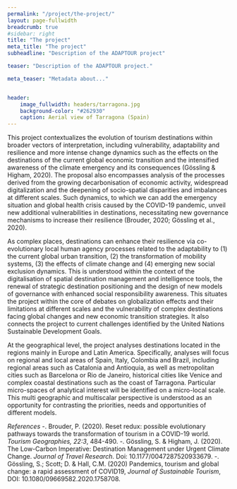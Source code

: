 ```yaml
---
permalink: "/project/the-project/"
layout: page-fullwidth
breadcrumb: true
#sidebar: right
title: "The project"
meta_title: "The project"
subheadline: "Description of the ADAPTOUR project"

teaser: "Description of the ADAPTOUR project." 

meta_teaser: "Metadata about..."


header:
    image_fullwidth: headers/tarragona.jpg
    background-color: "#262930"
    caption: Aerial view of Tarragona (Spain)
---
```

This project contextualizes the evolution of tourism destinations within broader vectors of interpretation, including vulnerability, adaptability and resilience and more intense change dynamics such as the effects on the destinations of the current global economic transition and the intensified awareness of the climate emergency and its consequences (Gössling & Higham, 2020). The proposal also encompasses analysis of the processes derived from the growing decarbonisation of economic activity, widespread digitalization and the deepening of socio-spatial disparities and imbalances at different scales. Such dynamics, to which we can add the emergency situation and global health crisis caused by the COVID-19 pandemic, unveil new additional vulnerabilities in destinations, necessitating new governance mechanisms to increase their resilience (Brouder, 2020; Gössling et al., 2020).

As complex places, destinations can enhance their resilience via co-evolutionary local human agency processes related to the adaptability to (1) the current global urban transition, (2) the transformation of mobility systems, (3) the effects of climate change and (4) emerging new social exclusion dynamics. This is understood within the context of the digitalisation of spatial destination management and intelligence tools, the renewal of strategic destination positioning and the design of new models of governance with enhanced social responsibility awareness. This situates the project within the core of debates on globalization effects and their limitations at different scales and the vulnerability of complex destinations facing global changes and new economic transition strategies. It also connects the project to current challenges identified by the United Nations Sustainable Development Goals.

At the geographical level, the project analyses destinations located in the regions mainly in Europe and Latin America. Specifically, analyses will focus on regional and local areas of Spain, Italy, Colombia and Brazil, including regional areas such as Catalonia and Antioquia, as well as metropolitan cities such as Barcelona or Rio de Janeiro, historical cities like Venice and complex coastal destinations such as the coast of Tarragona. Particular micro-spaces of analytical interest will be identified on a micro-local scale. This multi geographic and multiscalar perspective is understood as an opportunity for contrasting the priorities, needs and opportunities of different models.

*References*
-. Brouder, P. (2020). Reset redux: possible evolutionary pathways towards the transformation of tourism in a COVID-19 world. *Tourism Geographies, 22:3*, 484-490.
-. Gössling, S. & Higham, J. (2020). The Low-Carbon Imperative: Destination Management under Urgent Climate Change. *Journal of Travel Research*. Doi: 10.1177/0047287520933679.
-. Gössling, S.; Scott; D. & Hall, C.M. (2020) Pandemics, tourism and global change: a rapid assessment of COVID19, *Journal of Sustainable Tourism*, DOI: 10.1080/09669582.2020.1758708.
